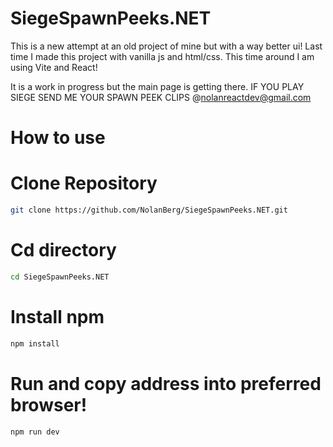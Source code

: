 # SiegeSpawnPeeks.NET

This is a new attempt at an old project of mine but with a way better ui! Last time I made this project with vanilla js and html/css. This time around I am using Vite and React!

It is a work in progress but the main page is getting there. IF YOU PLAY SIEGE SEND ME YOUR SPAWN PEEK CLIPS @nolanreactdev@gmail.com

# How to use

# Clone Repository
```sh 
git clone https://github.com/NolanBerg/SiegeSpawnPeeks.NET.git
```
# Cd directory
```sh 
cd SiegeSpawnPeeks.NET
```
# Install npm
```sh 
npm install
```
# Run and copy address into preferred browser!
```sh 
npm run dev
```


